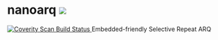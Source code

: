 # nanoarq [![](https://travis-ci.org/charlesnicholson/nanoarq.svg?branch=master)](https://travis-ci.org/charlesnicholson/nanoarq) <a href="https://scan.coverity.com/projects/charlesnicholson-nanoarq">
  <img alt="Coverity Scan Build Status" src="https://scan.coverity.com/projects/7102/badge.svg"/>
</a>
Embedded-friendly Selective Repeat ARQ

